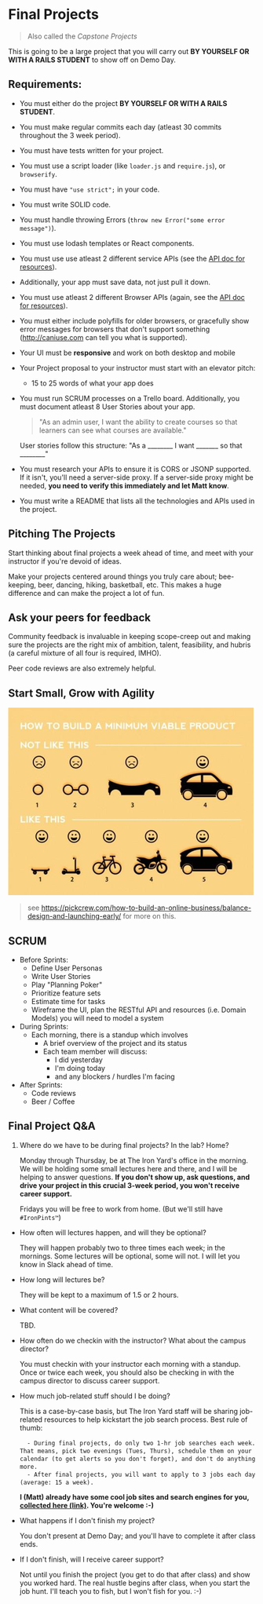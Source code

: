 # Final Projects

> Also called the *Capstone Projects*

This is going to be a large project that you will carry out **BY YOURSELF OR WITH A RAILS STUDENT** to show off on Demo Day.

## Requirements:

- You must either do the project **BY YOURSELF OR WITH A RAILS STUDENT**.
- You must make regular commits each day (atleast 30 commits throughout the 3 week period).
- You must have tests written for your project.
- You must use a script loader (like `loader.js` and `require.js`), or `browserify`.
- You must have `"use strict";` in your code.
- You must write SOLID code.
- You must handle throwing Errors (`throw new Error("some error message")`).
- You must use lodash templates or React components.
- You must use use atleast 2 different service APIs (see the [API doc for resources](./APIs.md)).
- Additionally, your app must save data, not just pull it down.
- You must use atleast 2 different Browser APIs (again, see the [API doc for resources](./APIs.md)).
- You must either include polyfills for older browsers, or gracefully show error messages for browsers that don't support something (http://caniuse.com can tell you what is supported).
- Your UI must be **responsive** and work on both desktop and mobile
- Your Project proposal to your instructor must start with an elevator pitch:
    - 15 to 25 words of what your app does
- You must run SCRUM processes on a Trello board. Additionally, you must document atleast 8 User Stories about your app.
    
    > "As an admin user, I want the ability to create courses so that learners can see what courses are available."
     
    User stories follow this structure: "As a ________ I want _______ so that ________"

- You must research your APIs to ensure it is CORS or JSONP supported. If it isn't, you'll need a server-side proxy. If a server-side proxy might be needed, **you need to verify this immediately and let Matt know**.
- You must write a README that lists all the technologies and APIs used in the project.

## Pitching The Projects

Start thinking about final projects a week ahead of time, and meet with your instructor if you're devoid of ideas. 

Make your projects centered around things you truly care about; bee-keeping, beer, dancing, hiking, basketball, etc. This makes a huge difference and can make the project a lot of fun.

## Ask your peers for feedback

Community feedback is invaluable in keeping scope-creep out and making sure the projects are the right mix of ambition, talent, feasibility, and hubris (a careful mixture of all four is required, IMHO).

Peer code reviews are also extremely helpful.

## Start Small, Grow with Agility

![](./extras/mvp/mvp-howto.jpg)

> see https://pickcrew.com/how-to-build-an-online-business/balance-design-and-launching-early/ for more on this.

## SCRUM

- Before Sprints:
    + Define User Personas
    + Write User Stories
    + Play "Planning Poker"
    + Prioritize feature sets
    + Estimate time for tasks
    + Wireframe the UI, plan the RESTful API and resources (i.e. Domain Models) you will need to model a system
- During Sprints:
    - Each morning, there is a standup which involves
        + A brief overview of the project and its status
        + Each team member will discuss:        
            * I did yesterday
            * I'm doing today
            * and any blockers / hurdles I'm facing
- After Sprints:
    + Code reviews
    + Beer / Coffee

## Final Project Q&A

1. Where do we have to be during final projects? In the lab? Home?

    Monday through Thursday, be at The Iron Yard's office in the morning. We will be holding some small lectures here and there, and I will be helping to answer questions. **If you don't show up, ask questions, and drive your project in this crucial 3-week period, you won't receive career support.**

    Fridays you will be free to work from home. (But we'll still have `#IronPints™`)

- How often will lectures happen, and will they be optional?

    They will happen probably two to three times each week; in the mornings. Some lectures will be optional, some will not. I will let you know in Slack ahead of time.

- How long will lectures be?

    They will be kept to a maximum of 1.5 or 2 hours.

- What content will be covered?

    TBD.

- How often do we checkin with the instructor? What about the campus director?

    You must checkin with your instructor each morning with a standup. Once or twice each week, you should also be checking in with the campus director to discuss career support. 

- How much job-related stuff should I be doing?

    This is a case-by-case basis, but The Iron Yard staff will be sharing job-related resources to help kickstart the job search process. Best rule of thumb:

        - During final projects, do only two 1-hr job searches each week. That means, pick two evenings (Tues, Thurs), schedule them on your calendar (to get alerts so you don't forget), and don't do anything more.
        - After final projects, you will want to apply to 3 jobs each day (average: 15 a week).

    **I (Matt) already have some cool job sites and search engines for you, [collected here (link)](./extras/job-resources.md). You're welcome :-)**

- What happens if I don't finish my project?

    You don't present at Demo Day; and you'll have to complete it after class ends.

- If I don't finish, will I receive career support?

    Not until you finish the project (you get to do that after class) and show you worked hard. The real hustle begins after class, when you start the job hunt. I'll teach you to fish, but I won't fish for you. :-)
